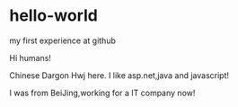 # hello-world
my first experience at github

Hi humans!

Chinese Dargon Hwj here. I like asp.net,java and javascript! 

I was from BeiJing,working for a IT company now!
